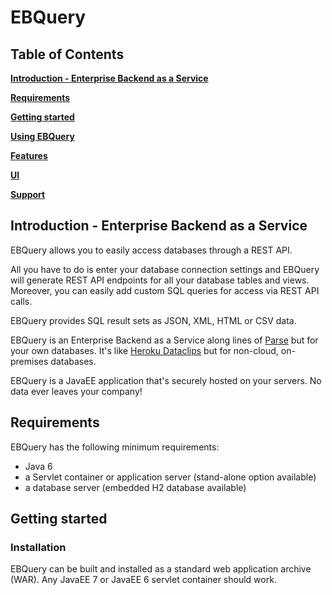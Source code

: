 # EBQuery

## Table of Contents

**[Introduction - Enterprise Backend as a Service](#introduction)**

**[Requirements](#requirements)**

**[Getting started](#getting-started)**

**[Using EBQuery](#usage)**

**[Features](#features)**

**[UI](#support)**

**[Support](#support)**

## <a name="introduction"/>Introduction - Enterprise Backend as a Service

EBQuery allows you to easily access databases through a REST API.

All you have to do is enter your database connection settings and EBQuery will generate REST API endpoints for all
your database tables and views. Moreover, you can easily add custom SQL queries for access via REST API calls.

EBQuery provides SQL result sets as JSON, XML, HTML or CSV data.

EBQuery is an Enterprise Backend as a Service along lines of [Parse](https://parse.com/) but for your own databases.
It's like [Heroku Dataclips](https://devcenter.heroku.com/articles/dataclips) but for non-cloud, on-premises databases.

EBQuery is a JavaEE application that's securely hosted on your servers. No data ever leaves your company!

## <a name="requirements"/>Requirements

EBQuery has the following minimum requirements:

- Java 6
- a Servlet container or application server (stand-alone option available)
- a database server (embedded H2 database available)

## <a name="getting-started"/>Getting started

### Installation

EBQuery can be built and installed as a standard web application archive (WAR). Any JavaEE 7 or JavaEE 6 servlet container should work.

